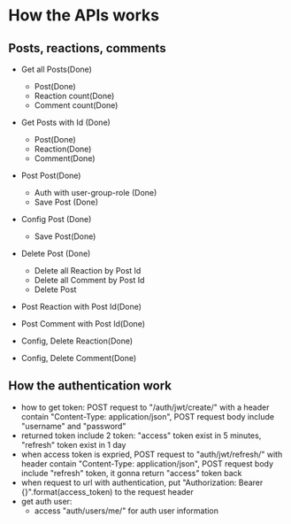 # How the APIs works

## Posts, reactions, comments

- Get all Posts(Done)

  - Post(Done)
  - Reaction count(Done)
  - Comment count(Done)

- Get Posts with Id (Done)

  - Post(Done)
  - Reaction(Done)
  - Comment(Done)

- Post Post(Done)

  - Auth with user-group-role (Done)
  - Save Post (Done)

- Config Post (Done)

  - Save Post(Done)

- Delete Post (Done)

  - Delete all Reaction by Post Id
  - Delete all Comment by Post Id
  - Delete Post

- Post Reaction with Post Id(Done)
- Post Comment with Post Id(Done)
- Config, Delete Reaction(Done)
- Config, Delete Comment(Done)

## How the authentication work
- how to get token: POST request to "/auth/jwt/create/" with a header contain "Content-Type: application/json",
POST request body include "username" and "password"
- returned token include 2 token: "access" token exist in 5 minutes, "refresh" token exist in 1 day
- when access token is expried, POST request to "auth/jwt/refresh/" with header contain "Content-Type: application/json", POST request body include "refresh" token, it gonna return "access" token back
- when request to url with authentication, put "Authorization: Bearer {}".format(access_token) to the request header
- get auth user:
    - access "auth/users/me/" for auth user information